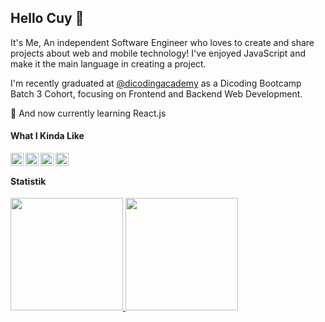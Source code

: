 ## Hello Cuy 👋

It's Me, An independent Software Engineer who loves to create and share projects about web and mobile technology! I've enjoyed JavaScript and make it the main language in creating a project.

I'm recently graduated at <a href="https://github.com/dicodingacademy">@dicodingacademy</a> as a Dicoding Bootcamp Batch 3 Cohort, focusing on Frontend and Backend Web Development.

🌱 And now currently learning React.js

#### What I Kinda Like
  <a href="#"><img align="left" alt="JavaScript" title="JavaScript" width="21px" src="https://upload.wikimedia.org/wikipedia/commons/9/99/Unofficial_JavaScript_logo_2.svg" /></a>
  <a href="https://nodejs.org/"><img align="left" alt="NodeJS" title="NodeJS" width="21px" src="https://seeklogo.com/images/N/nodejs-logo-FBE122E377-seeklogo.com.png" /></a>
  <a href="https://reactjs.org/"><img align="left" alt="React" title="React" width="21px" src="https://cdn.worldvectorlogo.com/logos/react-2.svg" /></a>
  <a href="https://hapi.dev/"><img align="left" alt="Hapi" title="Hapi (NodeJS HTTP Framework)" width="21px" src="https://avatars.githubusercontent.com/u/3774533?s=200&v=4" /></a>
<br>
  
#### Statistik
<p align="left">
<a href="https://github.com/Isshoo">
  <img height="180em" src="https://github-readme-stats-eight-theta.vercel.app/api?username=Isshoo&show_icons=true&theme=algolia&include_all_commits=true&count_private=true"/>
  <img height="180em" src="https://github-readme-stats-eight-theta.vercel.app/api/top-langs/?username=Isshoo&layout=compact&langs_count=8&theme=algolia"/>
</a>
</p>


